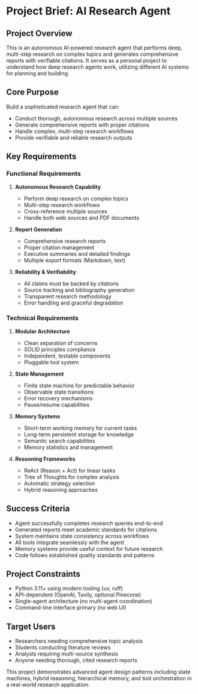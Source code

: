 # Project Brief: AI Research Agent

## Project Overview
This is an autonomous AI-powered research agent that performs deep, multi-step research on complex topics and generates comprehensive reports with verifiable citations. It serves as a personal project to understand how deep research agents work, utilizing different AI systems for planning and building.

## Core Purpose
Build a sophisticated research agent that can:
- Conduct thorough, autonomous research across multiple sources
- Generate comprehensive reports with proper citations
- Handle complex, multi-step research workflows
- Provide verifiable and reliable research outputs

## Key Requirements

### Functional Requirements
1. **Autonomous Research Capability**
   - Perform deep research on complex topics
   - Multi-step research workflows
   - Cross-reference multiple sources
   - Handle both web sources and PDF documents

2. **Report Generation**
   - Comprehensive research reports
   - Proper citation management
   - Executive summaries and detailed findings
   - Multiple export formats (Markdown, text)

3. **Reliability & Verifiability**
   - All claims must be backed by citations
   - Source tracking and bibliography generation
   - Transparent research methodology
   - Error handling and graceful degradation

### Technical Requirements
1. **Modular Architecture**
   - Clean separation of concerns
   - SOLID principles compliance
   - Independent, testable components
   - Pluggable tool system

2. **State Management**
   - Finite state machine for predictable behavior
   - Observable state transitions
   - Error recovery mechanisms
   - Pause/resume capabilities

3. **Memory Systems**
   - Short-term working memory for current tasks
   - Long-term persistent storage for knowledge
   - Semantic search capabilities
   - Memory statistics and management

4. **Reasoning Frameworks**
   - ReAct (Reason + Act) for linear tasks
   - Tree of Thoughts for complex analysis
   - Automatic strategy selection
   - Hybrid reasoning approaches

## Success Criteria
- Agent successfully completes research queries end-to-end
- Generated reports meet academic standards for citations
- System maintains state consistency across workflows
- All tools integrate seamlessly with the agent
- Memory systems provide useful context for future research
- Code follows established quality standards and patterns

## Project Constraints
- Python 3.11+ using modern tooling (uv, ruff)
- API-dependent (OpenAI, Tavily, optional Pinecone)
- Single-agent architecture (no multi-agent coordination)
- Command-line interface primary (no web UI)

## Target Users
- Researchers needing comprehensive topic analysis
- Students conducting literature reviews
- Analysts requiring multi-source synthesis
- Anyone needing thorough, cited research reports

This project demonstrates advanced agent design patterns including state machines, hybrid reasoning, hierarchical memory, and tool orchestration in a real-world research application.
